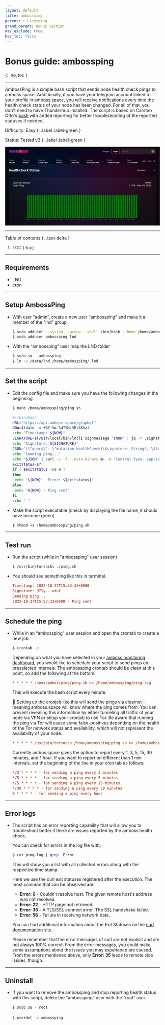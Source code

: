 ```yaml
---
layout: default
title: ambossping
parent: + Lightning
grand_parent: Bonus Section
nav_exclude: true
has_toc: false
---
```


# Bonus guide: ambossping
{: .no_toc }

---

AmbossPing is a simple bash script that sends node health check pings to amboss.space. Additionally, if you have your telegram account linked to your profile in amboss.space, you will receive notifications every time the health check status of your node has been changed. For all of that, you don't need to have Thunderhub installed.
The script is based on Carsten Otto's [bash](https://gist.github.com/C-Otto/cd5d7b0e67fc2e3e212cf13a558b101f) with added reporting for better troubleshooting of the reported statuses if needed.

Difficulty: Easy
{: .label .label-green }

Status: Tested v3
{: .label .label-green }

![ambossping](../../../images/ambossping.jpg)

---

Table of contents
{: .text-delta }

1. TOC
{:toc}

---

## Requirements

* LND
* cron

---

## Setup AmbossPing

* With user “admin”, create a new user “ambossping” and make it a member of the “lnd” group

  ```sh
  $ sudo adduser --system --group --shell /bin/bash --home /home/ambossping ambossping
  $ sudo adduser ambossping lnd
  ```

* With the “ambossping” user map the LND folder

  ```sh
  $ sudo su - ambossping
  $ ln -s /data/lnd /home/ambossping/.lnd
  ```

---

## Set the script

* Edit the config file and make sure you have the following changes in the beginning.

  ```sh
  $ nano /home/ambossping/ping.sh
  ```

  ```sh
  #!/bin/bash
  URL="https://api.amboss.space/graphql"
  NOW=$(date -u +%Y-%m-%dT%H:%M:%S%z)
  echo "Timestamp: ${NOW}"
  SIGNATURE=$(/usr/local/bin/lncli signmessage "$NOW" | jq -r .signature)
  echo "Signature: ${SIGNATURE}"
  JSON="{\"query\": \"mutation HealthCheck(\$signature: String!, \$timestamp: String!) { healthCheck(signature: \$signature, timestamp: \$timestamp) }\", \"variables\": {\"signature\": \"$SIGNATURE\", \"timestamp\": \"$NOW\"}}"
  echo "Sending ping..."
  echo "$JSON" | curl -s -f --data-binary @- -H "Content-Type: application/json" -X POST --output /dev/null $URL
  exitstatus=$?
  if [ $exitstatus -ne 0 ]
  then
   echo "${NOW} - Error: ${exitstatus}"
  else
   echo "${NOW} - Ping sent"
  fi
  echo " "
  ```

* Make the script executable (check by displaying the file name, it should have become green)

  ```sh
  $ chmod +x /home/ambossping/ping.sh
  ```
  
---

## Test run

* Run the script (while in "ambossping" user session)

  ```sh
  $ /usr/bin/torsocks ./ping.sh
  ```

* You should see something like this in terminal.

  ```ini
  Timestamp: 2022-10-27T15:53:33+0000
  Signature: d71y...uduf
  Sending ping...
  2022-10-27T15:53:33+0000 - Ping sent
  ```
 
---

## Schedule the ping

* While in an “ambossping” user session and open the crontab to create a new job.

  ```sh
  $ crontab -e
  ```

  Depending on what you have selected in your [amboss monitoring dashboard](https://amboss.space/owner?page=monitoring), you would like to schedule your script to send pings on preselected intervals. The ambossping crontab should be clean at this point, so add the following at the bottom:
 
  ```ini
  * * * * * /home/ambossping/ping.sh >> /home/ambossping/ping.log
  ```
  This will execute the bash script every minute.

  🚨 Setting up the cronjob like this will send the pings via clearnet - meaning amboss.space will know where the ping comes from. You can prevent revealing this information by either tunneling all traffic of your node via VPN or setup your cronjob to use Tor. Be aware that running the ping via Tor will cause some false-positives depending on the health of the Tor network status and availability, which will not represent the availability of your node.

  ```ini
  * * * * * /usr/bin/torsocks /home/ambossping/ping.sh >> /home/ambossping/ping.log
  ```

  Currently ambos.space gives the option to report every 1, 3, 5, 15, 30 minutes, and 1 hour. If you want to report on different than 1 min intervals, set the beginning of the line in your cron tab as follows:

  ```ini
  */3 * * * * - for sending a ping every 3 minutes
  */5 * * * * - for sending a ping every 5 minutes
  */5 * * * * - for sending a ping every 15 minutes
  */30 * * * * - for sending a ping every 30 minutes
  0 * * * * - for sending a ping every hour
  ```

---

## Error logs

* Ths script has an error reporting capability that will allow you to troubleshoot better if there are issues reported by the amboss health check.

  You can check for errors in the log file with:

  ```sh
  $ cat ping.log | grep  Error
  ```

  This will show you a list with all collected errors along with the respective time stamp. 
  
  Here we use the curl exit statuses registered after the execution. The most common that can be observed are:

  - **Error: 6** - Couldn't resolve host. The given remote host's address was not resolved.
  - **Error: 22** - HTTP page not retrieved.
  - **Error: 35** - A TLS/SSL connect error. The SSL handshake failed.
  - **Error: 56** - Failure in receiving network data.

  You can find additional information about the Exit Statuses on the [curl documentation](https://everything.curl.dev/usingcurl/returns) site.

  Please remember that the error messages of curl are not explicit and are not always 100% correct. From the error messages, you could make some assumptions about the issues you may experience are caused. From the errors mentioned above, only **Error: 35** leads to remote side issues, though.

---

## Uninstall

* If you want to remove the ambossping and stop reporting health status with this script, delete the “ambossping” user with the “root” user.

  ```sh
  $ sudo su - root

  $ userdel -r ambossping
  ```